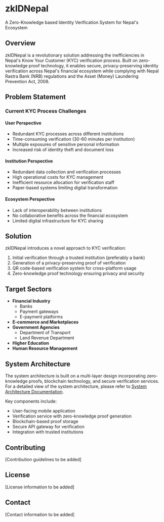# zkIDNepal

A Zero-Knowledge based Identity Verification System for Nepal's Ecosystem

## Overview

zkIDNepal is a revolutionary solution addressing the inefficiencies in Nepal's Know Your Customer (KYC) verification process. Built on zero-knowledge proof technology, it enables secure, privacy-preserving identity verification across Nepal's financial ecosystem while complying with Nepal Rastra Bank (NRB) regulations and the Asset (Money) Laundering Prevention Act, 2008.

## Problem Statement

### Current KYC Process Challenges

#### User Perspective
- Redundant KYC processes across different institutions
- Time-consuming verification (30-60 minutes per institution)
- Multiple exposures of sensitive personal information
- Increased risk of identity theft and document loss

#### Institution Perspective
- Redundant data collection and verification processes
- High operational costs for KYC management
- Inefficient resource allocation for verification staff
- Paper-based systems limiting digital transformation

#### Ecosystem Perspective
- Lack of interoperability between institutions
- No collaborative benefits across the financial ecosystem
- Limited digital infrastructure for KYC sharing

## Solution

zkIDNepal introduces a novel approach to KYC verification:

1. Initial verification through a trusted institution (preferably a bank)
2. Generation of a privacy-preserving proof of verification
3. QR code-based verification system for cross-platform usage
4. Zero-knowledge proof technology ensuring privacy and security

## Target Sectors

- **Financial Industry**
  - Banks
  - Payment gateways
  - E-payment platforms
- **E-commerce and Marketplaces**
- **Government Agencies**
  - Department of Transport
  - Land Revenue Department
- **Higher Education**
- **Human Resource Management**

## System Architecture

The system architecture is built on a multi-layer design incorporating zero-knowledge proofs, blockchain technology, and secure verification services. For a detailed view of the system architecture, please refer to [System Architecture Documentation](docs/architecture.md).

Key components include:
- User-facing mobile application
- Verification service with zero-knowledge proof generation
- Blockchain-based proof storage
- Secure API gateway for verification
- Integration with trusted institutions

## Contributing

[Contribution guidelines to be added]

## License

[License information to be added]

## Contact

[Contact information to be added]

